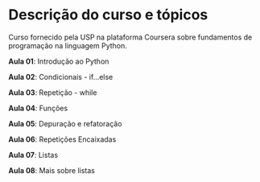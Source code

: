 # Descrição do curso e tópicos

Curso fornecido pela USP na plataforma Coursera sobre fundamentos de programação na linguagem Python.

**Aula 01**: Introdução ao Python

**Aula 02**: Condicionais - if...else

**Aula 03**: Repetição - while

**Aula 04**: Funções

**Aula 05**: Depuração e refatoração

**Aula 06**: Repetições Encaixadas

**Aula 07**: Listas

**Aula 08**: Mais sobre listas

